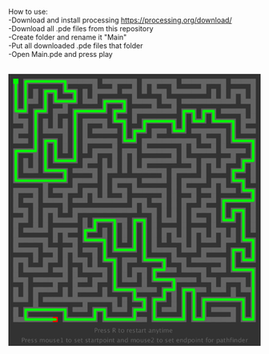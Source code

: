 How to use: <br>
-Download and install processing https://processing.org/download/ <br>
-Download all .pde files from this repository <br>
-Create folder and rename it "Main" <br>
-Put all downloaded .pde files that folder <br>
-Open Main.pde and press play <br> <br>

![](https://github.com/MikkoKur/ProcessingSketches/blob/master/MazeGeneratorAndSolver/Pic.png)
